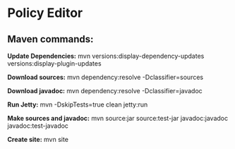 Policy Editor
==

## Maven commands:

**Update Dependencies:** mvn versions:display-dependency-updates versions:display-plugin-updates

**Download sources:** mvn dependency:resolve -Dclassifier=sources

**Download javadoc:** mvn dependency:resolve -Dclassifier=javadoc

**Run Jetty:** mvn -DskipTests=true clean jetty:run

**Make sources and javadoc:** mvn source:jar source:test-jar javadoc:javadoc javadoc:test-javadoc

**Create site:** mvn site
